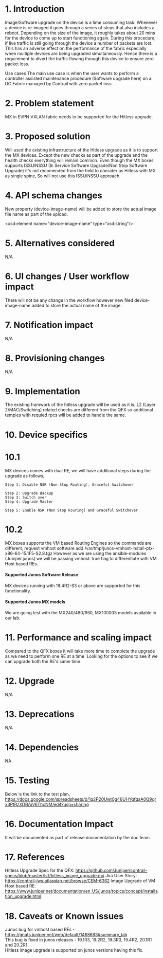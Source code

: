 # 1. Introduction
Image/Software upgrade on the device is a time consuming task. Whenever a device is re-imaged it goes through a series of steps that also includes a reboot. Depending on the size of the image, it roughly takes about 20 mins for the device to come up to start functioning again. During this procedure, if live traffic is still going through the device a number of packets are lost. This has an adverse effect on the performance of the fabric especially when multiple devices are being upgraded simultaneously. Hence there is a requirement to divert the traffic flowing through this device to ensure zero packet loss.

Use cases
The main use case is when the user wants to perform a controller assisted maintenance procedure (Software upgrade here) on a DC Fabric managed by Contrail with zero packet loss.

# 2. Problem statement
MX in EVPN VXLAN fabric needs to be supported for the Hitless upgrade.

# 3. Proposed solution
Will used the existing infrastructure of the Hitless upgrade as it is to support the MX devices. Except the new checks as part of the upgrade and the health checks everything will remain common. Even though the MX boxes supports ISSU/NSSU (In Service Software Upgrade/Non Stop Software Upgrade) it's not recomended from the field to consider as Hitless with MX as single spine, So will not use this ISSU/NSSU approach. 

# 4. API schema changes
New property (device-image-name) will be added to store the actual image file name as part of the upload.


<xsd:element name="device-image-name" type="xsd:string"/>
<!--#IFMAP-SEMANTICS-IDL
          Property('device-image-name', 'device-image', 'required', 'CRUD',
              'Name of the device image. As of now, for Juniper devices, it will be used by device manager during image upgrade to send additional flag for vmhost based REs.') -->

# 5. Alternatives considered
N/A

# 6. UI changes / User workflow impact
There will not be any change in the workflow however new filed device-image-name added to store the actual name of the image.

# 7. Notification impact
N/A

# 8. Provisioning changes
N/A

# 9. Implementation
The existing framwork of the hitless upgrade will be used as it is. L2 (Layer 2/MAC/Switching) related checks are different from the QFX so additional temples with requied rpcs will be added to handle the same.

# 10. Device specifics
# 10.1 
MX devices comes with dual RE, we will have additional steps during the upgrade as follows,

    Step 1: Disable NSR (Non Stop Routing), Graceful Switchover

    Step 2: Upgrade Backup
    Step 3: Switch over
    Step 4: Upgrade Master

    Step 5: Enable NSR (Non Stop Rouring) and Graceful Switchover

# 10.2 
MX boxes supports the VM based Routing Engines so the commands are different,
    request vmhost software add   /var/tmp/junos-vmhost-install-ptx-x86-64-15.1F5-S2.8.tgz
However as we are using the ansible-modules (Juniper.junos) we will be passing vmhost: true flag to differentiate with VM Host based REs.

#### Supported Junos Software Release 
MX devices running with 18.4R2-S3 or above are supported for this functionality.

#### Supported Junos MX models
We are going test with the MX240/480/960, MX100003 models available in our lab.

# 11. Performance and scaling impact
Compared to the QFX boxes it will take more time to complete the upgrade as we need to perform one RE at a time. Looking for the options to see if we can upgrade both the RE's same time.

# 12. Upgrade
N/A

# 13. Deprecations
N/A

# 14. Dependencies
NA

# 15. Testing
Below is the link to the test plan,
https://docs.google.com/spreadsheets/d/1q2P20Uwt0g48UHYqfqaA0Q9qrx3PtRzXDBAjV6ThcNM/edit?usp=sharing

# 16. Documentation Impact
It will be documented as part of release documentation by the doc team.

# 17. References
Hitless Upgrade Spec for the QFX: https://github.com/Juniper/contrail-specs/blob/master/5.1/hitless_image_upgrade.md
Jira User Story: https://contrail-jws.atlassian.net/browse/CEM-6362
Image Upgrade of VM Host based RE: https://www.juniper.net/documentation/en_US/junos/topics/concept/installation_upgrade.html

# 18. Caveats or Known issues
 Junos bug for vmhost based REs  - https://gnats.juniper.net/web/default/1468683#summary_tab<br>
 This bug is fixed in junos releases - 19.1R3, 19.2R2, 19.3R3, 19.4R2, 20.1R1 and 20.2R1.<br>
 Hitless image upgrade is supported on junos versions having this fix.<br>
